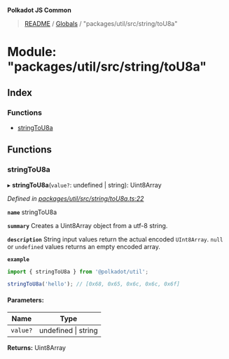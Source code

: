 **Polkadot JS Common**

> [README](../README.md) / [Globals](../globals.md) / "packages/util/src/string/toU8a"

# Module: "packages/util/src/string/toU8a"

## Index

### Functions

* [stringToU8a](_packages_util_src_string_tou8a_.md#stringtou8a)

## Functions

### stringToU8a

▸ **stringToU8a**(`value?`: undefined \| string): Uint8Array

*Defined in [packages/util/src/string/toU8a.ts:22](https://github.com/polkadot-js/common/blob/aff78c2e/packages/util/src/string/toU8a.ts#L22)*

**`name`** stringToU8a

**`summary`** Creates a Uint8Array object from a utf-8 string.

**`description`** 
String input values return the actual encoded `UInt8Array`. `null` or `undefined` values returns an empty encoded array.

**`example`** 
<BR>

```javascript
import { stringToU8a } from '@polkadot/util';

stringToU8a('hello'); // [0x68, 0x65, 0x6c, 0x6c, 0x6f]
```

#### Parameters:

Name | Type |
------ | ------ |
`value?` | undefined \| string |

**Returns:** Uint8Array
